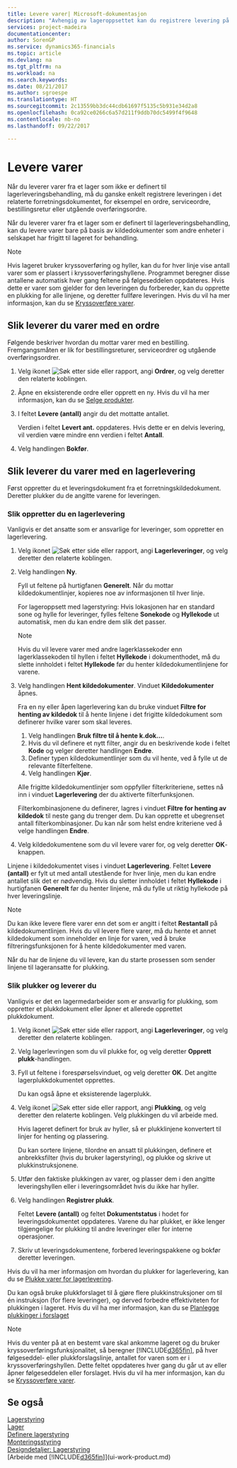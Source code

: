 ```yaml
---
title: Levere varer| Microsoft-dokumentasjon
description: "Avhengig av lageroppsettet kan du registrere levering på det tilknyttede utgående forretningsdokumentet direkte, for eksempel en ordre, eller du kan bruke lagerleveringsdokumenter som respekterer en arbeidsflyt og er integrert med ulike lageraktiviteter."
services: project-madeira
documentationcenter: 
author: SorenGP
ms.service: dynamics365-financials
ms.topic: article
ms.devlang: na
ms.tgt_pltfrm: na
ms.workload: na
ms.search.keywords: 
ms.date: 08/21/2017
ms.author: sgroespe
ms.translationtype: HT
ms.sourcegitcommit: 2c13559bb3dc44cdb61697f5135c5b931e34d2a8
ms.openlocfilehash: 0ca92ce0266c6a57d211f9ddb70dc5499f4f9648
ms.contentlocale: nb-no
ms.lasthandoff: 09/22/2017

---
```

# <a name="how-to-ship-items"></a>Levere varer
Når du leverer varer fra et lager som ikke er definert til lagerleveringsbehandling, må du ganske enkelt registrere leveringen i det relaterte forretningsdokumentet, for eksempel en ordre, serviceordre, bestillingsretur eller utgående overføringsordre.

Når du leverer varer fra et lager som er definert til lagerleveringsbehandling, kan du levere varer bare på basis av kildedokumenter som andre enheter i selskapet har frigitt til lageret for behandling.

> [!NOTE]
> Hvis lageret bruker kryssoverføring og hyller, kan du for hver linje vise antall varer som er plassert i kryssoverføringshyllene. Programmet beregner disse antallene automatisk hver gang feltene på følgeseddelen oppdateres. Hvis dette er varer som gjelder for den leveringen du forbereder, kan du opprette en plukking for alle linjene, og deretter fullføre leveringen. Hvis du vil ha mer informasjon, kan du se [Kryssoverføre varer](warehouse-how-to-cross-dock-items.md).

## <a name="to-ship-items-with-a-sales-order"></a>Slik leverer du varer med en ordre
Følgende beskriver hvordan du mottar varer med en bestilling. Fremgangsmåten er lik for bestillingsreturer, serviceordrer og utgående overføringsordrer.  
1. Velg ikonet ![Søk etter side eller rapport](media/ui-search/search_small.png "Ikonet Søk etter side eller rapport"), angi **Ordrer**, og velg deretter den relaterte koblingen.
2. Åpne en eksisterende ordre eller opprett en ny. Hvis du vil ha mer informasjon, kan du se [Selge produkter](sales-how-sell-products.md).
3. I feltet **Levere (antall)** angir du det mottatte antallet.

    Verdien i feltet **Levert ant.** oppdateres. Hvis dette er en delvis levering, vil verdien være mindre enn verdien i feltet **Antall**.
4. Velg handlingen **Bokfør**.

## <a name="to-ship-items-with-a-warehouse-shipment"></a>Slik leverer du varer med en lagerlevering
Først oppretter du et leveringsdokument fra et forretningskildedokument. Deretter plukker du de angitte varene for leveringen.

### <a name="to-create-a-warehouse-shipment"></a>Slik oppretter du en lagerlevering
Vanligvis er det ansatte som er ansvarlige for leveringer, som oppretter en lagerlevering.
1.  Velg ikonet ![Søk etter side eller rapport](media/ui-search/search_small.png "Ikonet Søk etter side eller rapport"), angi **Lagerleveringer**, og velg deretter den relaterte koblingen.  
2.  Velg handlingen **Ny**.  

    Fyll ut feltene på hurtigfanen **Generelt**. Når du mottar kildedokumentlinjer, kopieres noe av informasjonen til hver linje.  

    For lageroppsett med lagerstyring: Hvis lokasjonen har en standard sone og hylle for leveringer, fylles feltene **Sonekode** og **Hyllekode** ut automatisk, men du kan endre dem slik det passer.  

    > [!NOTE]  
    >  Hvis du vil levere varer med andre lagerklassekoder enn lagerklassekoden til hyllen i feltet **Hyllekode** i dokumenthodet, må du slette innholdet i feltet **Hyllekode** før du henter kildedokumentlinjene for varene.  
3.  Velg handlingen **Hent kildedokumenter**. Vinduet **Kildedokumenter** åpnes.

    Fra en ny eller åpen lagerlevering kan du bruke vinduet **Filtre for henting av kildedok** til å hente linjene i det frigitte kildedokument som definerer hvilke varer som skal leveres.

    1. Velg handlingen **Bruk filtre til å hente k.dok...**.  
    2. Hvis du vil definere et nytt filter, angir du en beskrivende kode i feltet **Kode** og velger deretter handlingen **Endre**.  
    3. Definer typen kildedokumentlinjer som du vil hente, ved å fylle ut de relevante filterfeltene.  
    4. Velg handlingen **Kjør**.  

    Alle frigitte kildedokumentlinjer som oppfyller filterkriteriene, settes nå inn i vinduet **Lagerlevering** der du aktiverte filterfunksjonen.  

    Filterkombinasjonene du definerer, lagres i vinduet **Filtre for henting av kildedok** til neste gang du trenger dem. Du kan opprette et ubegrenset antall filterkombinasjoner. Du kan når som helst endre kriteriene ved å velge handlingen **Endre**.

4.  Velg kildedokumentene som du vil levere varer for, og velg deretter **OK**-knappen.  

Linjene i kildedokumentet vises i vinduet **Lagerlevering**. Feltet **Levere (antall)** er fylt ut med antall utestående for hver linje, men du kan endre antallet slik det er nødvendig. Hvis du sletter innholdet i feltet **Hyllekode** i hurtigfanen **Generelt** før du henter linjene, må du fylle ut riktig hyllekode på hver leveringslinje.  

> [!NOTE]  
>  Du kan ikke levere flere varer enn det som er angitt i feltet **Restantall** på kildedokumentlinjen. Hvis du vil levere flere varer, må du hente et annet kildedokument som inneholder en linje for varen, ved å bruke filtreringsfunksjonen for å hente kildedokumenter med varen.  

Når du har de linjene du vil levere, kan du starte prosessen som sender linjene til lageransatte for plukking.

### <a name="to-pick-and-ship"></a>Slik plukker og leverer du
Vanligvis er det en lagermedarbeider som er ansvarlig for plukking, som oppretter et plukkdokument eller åpner et allerede opprettet plukkdokument.
1. Velg ikonet ![Søk etter side eller rapport](media/ui-search/search_small.png "Ikonet Søk etter side eller rapport"), angi **Lagerleveringer**, og velg deretter den relaterte koblingen.
2. Velg lagerlevringen som du vil plukke for, og velg deretter **Opprett plukk**-handlingen.
3. Fyll ut feltene i forespørselsvinduet, og velg deretter **OK**. Det angitte lagerplukkdokumentet opprettes.

    Du kan også åpne et eksisterende lagerplukk.
4. Velg ikonet ![Søk etter side eller rapport](media/ui-search/search_small.png "Ikonet Søk etter side eller rapport"), angi **Plukking**, og velg deretter den relaterte koblingen. Velg plukkingen du vil arbeide med.

    Hvis lageret definert for bruk av hyller, så er plukklinjene konvertert til linjer for henting og plassering.

    Du kan sortere linjene, tilordne en ansatt til plukkingen, definere et anbrekksfilter (hvis du bruker lagerstyring), og plukke og skrive ut plukkinstruksjonene.

5. Utfør den faktiske plukkingen av varer, og plasser dem i den angitte leveringshyllen eller i leveringsområdet hvis du ikke har hyller.
6. Velg handlingen **Registrer plukk**.

    Feltet **Levere (antall)** og feltet **Dokumentstatus** i hodet for leveringsdokumentet oppdateres. Varene du har plukket, er ikke lenger tilgjengelige for plukking til andre leveringer eller for interne operasjoner.
7. Skriv ut leveringsdokumentene, forbered leveringspakkene og bokfør deretter leveringen.

Hvis du vil ha mer informasjon om hvordan du plukker for lagerlevering, kan du se [Plukke varer for lagerlevering](warehouse-how-to-pick-items-for-warehouse-shipment.md).

Du kan også bruke plukkforslaget til å gjøre flere plukkinstruksjoner om til én instruksjon (for flere leveringer), og derved forbedre effektiviteten for plukkingen i lageret. Hvis du vil ha mer informasjon, kan du se [Planlegge plukkinger i forslaget](warehouse-how-to-plan-picks-in-worksheets.md)

> [!NOTE]
> Hvis du venter på at en bestemt vare skal ankomme lageret og du bruker kryssoverføringsfunksjonalitet, så beregner [!INCLUDE[d365fin](includes/d365fin_md.md)], på hver følgeseddel- eller plukkforslagslinje, antallet for varen som er i kryssoverføringshyllen. Dette feltet oppdateres hver gang du går ut av eller åpner følgeseddelen eller forslaget. Hvis du vil ha mer informasjon, kan du se [Kryssoverføre varer](warehouse-how-to-cross-dock-items.md).

## <a name="see-also"></a>Se også  
[Lagerstyring](warehouse-manage-warehouse.md)  
[Lager](inventory-manage-inventory.md)  
[Definere lagerstyring](warehouse-setup-warehouse.md)     
[Monteringsstyring](assembly-assemble-items.md)    
[Designdetaljer: Lagerstyring](design-details-warehouse-management.md)  
[Arbeide med [!INCLUDE[d365fin](includes/d365fin_md.md)]](ui-work-product.md)

